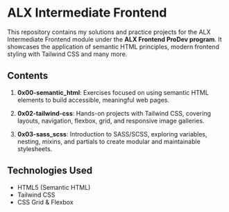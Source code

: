 # ALX Intermediate Frontend
This repository contains my solutions and practice projects for the ALX Intermediate Frontend module under the **ALX Frontend ProDev program**. It showcases the application of semantic HTML principles, modern frontend styling with Tailwind CSS and many more.

## Contents
1. **0x00-semantic_html**: Exercises focused on using semantic HTML elements to build accessible, meaningful web pages.

2. **0x02-tailwind-css**: Hands-on projects with Tailwind CSS, covering layouts, navigation, flexbox, grid, and responsive image galleries.

3. **0x03-sass_scss**: Introduction to SASS/SCSS, exploring variables, nesting, mixins, and partials to create modular and maintainable stylesheets.

## Technologies Used
- HTML5 (Semantic HTML)
- Tailwind CSS
- CSS Grid & Flexbox